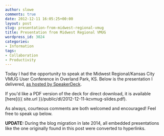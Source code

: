 ```yaml
---
author: slowe
comments: true
date: 2012-12-11 16:05:25+00:00
layout: post
slug: presentation-from-midwest-regional-vmug
title: Presentation from Midwest Regional VMUG
wordpress_id: 3024
categories:
- Information
tags:
- Collaboration
- Productivity
---
```


Today I had the opportunity to speak at the Midwest Regional/Kansas City VMUG User Conference in Overland Park, KS. Below is the presentation I delivered, [as hosted by SpeakerDeck](https://speakerdeck.com/slowe/keeping-up-with-the-joneses).

If you'd like a PDF version of the deck for direct download, it is available [here]({{ site.url }}/public/dl/2012-12-11-kcvmug-slides.pdf).

As always, courteous comments are both welcomed and encouraged! Feel free to speak up below.

**UPDATE:** During the blog migration in late 2014, all embedded presentations like the one originally found in this post were converted to hyperlinks.
